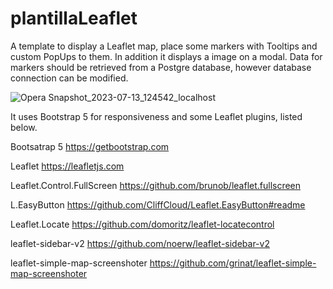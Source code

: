 ﻿# plantillaLeaflet

A template to display a Leaflet map, place some markers with Tooltips and custom PopUps to them. In addition it displays a image on a modal. Data for markers should be retrieved from a Postgre database, however database connection can be modified.

![Opera Snapshot_2023-07-13_124542_localhost](https://github.com/darespinoza/plantillaLeaflet/assets/92112045/35d1e9cd-b380-4a89-9d07-45f4ac486101)

It uses Bootstrap 5 for responsiveness and some Leaflet plugins, listed below.

Bootsatrap 5
https://getbootstrap.com

Leaflet
https://leafletjs.com

Leaflet.Control.FullScreen
https://github.com/brunob/leaflet.fullscreen

L.EasyButton
https://github.com/CliffCloud/Leaflet.EasyButton#readme

Leaflet.Locate
https://github.com/domoritz/leaflet-locatecontrol

leaflet-sidebar-v2
https://github.com/noerw/leaflet-sidebar-v2

leaflet-simple-map-screenshoter
https://github.com/grinat/leaflet-simple-map-screenshoter
